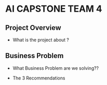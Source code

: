 # AI CAPSTONE TEAM 4

## Project Overview

- What is the project about ?


## Business Problem

- What Business Problem are we solving??

- The 3 Recommendations